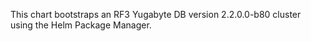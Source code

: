 This chart bootstraps an RF3 Yugabyte DB version 2.2.0.0-b80 cluster using the Helm Package Manager.
